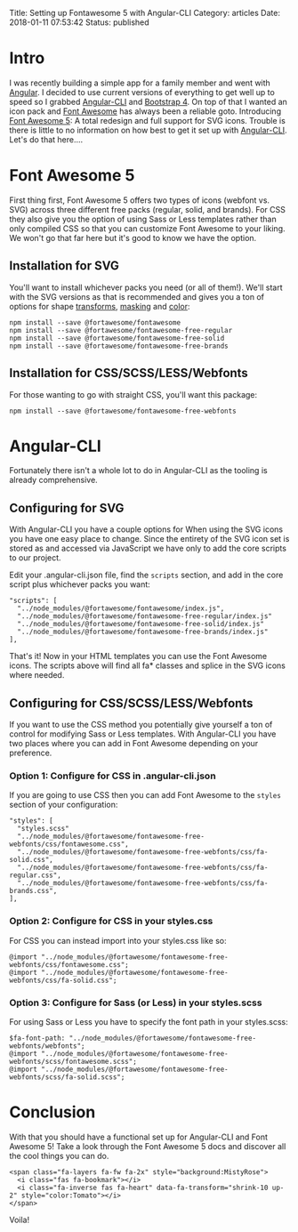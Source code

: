 Title: Setting up Fontawesome 5 with Angular-CLI
Category: articles
Date: 2018-01-11 07:53:42
Status: published

# Intro
I was recently building a simple app for a family member and went with [Angular](https://angular.io/).  I decided to use current versions of everything to get well up to speed so I grabbed [Angular-CLI](https://cli.angular.io/) and [Bootstrap 4](https://getbootstrap.com/).  On top of that I wanted an icon pack and [Font Awesome](http://fontawesome.io/) has always been a reliable goto.  Introducing [Font Awesome 5](https://fontawesome.com):  A total redesign and full support for SVG icons.  Trouble is there is little to no information on how best to get it set up with [Angular-CLI](https://cli.angular.io/).  Let's do that here....

# Font Awesome 5 
First thing first, Font Awesome 5 offers two types of icons (webfont vs. SVG) across three different free packs (regular, solid, and brands).  For CSS they also give you the option of using Sass or Less templates rather than only compiled CSS so that you can customize Font Awesome to your liking.  We won't go that far here but it's good to know we have the option.

## Installation for SVG
You'll want to install whichever packs you need (or all of them!).  We'll start with the SVG versions as that is recommended and gives you a ton of options for shape [transforms](https://fontawesome.com/how-to-use/svg-with-js#power-transforms), [masking](https://fontawesome.com/how-to-use/svg-with-js#masking) and [color](https://fontawesome.com/how-to-use/svg-with-js#layering):

    npm install --save @fortawesome/fontawesome
    npm install --save @fortawesome/fontawesome-free-regular
    npm install --save @fortawesome/fontawesome-free-solid
    npm install --save @fortawesome/fontawesome-free-brands

## Installation for CSS/SCSS/LESS/Webfonts
For those wanting to go with straight CSS, you'll want this package:

    npm install --save @fortawesome/fontawesome-free-webfonts
 
# Angular-CLI
Fortunately there isn't a whole lot to do in Angular-CLI as the tooling is already comprehensive.

## Configuring for SVG
With Angular-CLI you have a couple options for 
When using the SVG icons you have one easy place to change.  Since the entirety of the SVG icon set is stored as and accessed via JavaScript we have only to add the core scripts to our project.

Edit your .angular-cli.json file, find the `scripts` section, and add in the core script plus whichever packs you want:

    "scripts": [
      "../node_modules/@fortawesome/fontawesome/index.js",
      "../node_modules/@fortawesome/fontawesome-free-regular/index.js"
      "../node_modules/@fortawesome/fontawesome-free-solid/index.js"
      "../node_modules/@fortawesome/fontawesome-free-brands/index.js"
    ],

That's it!  Now in your HTML templates you can use the Font Awesome icons.  The scripts above will find all fa\* classes and splice in the SVG icons where needed.


## Configuring for CSS/SCSS/LESS/Webfonts
If you want to use the CSS method you potentially give yourself a ton of control for modifying Sass or Less templates.  With Angular-CLI you have two places where you can add in Font Awesome depending on your preference.

### Option 1:  Configure for CSS in .angular-cli.json
If you are going to use CSS then you can add Font Awesome to the `styles` section of your configuration:

    "styles": [
      "styles.scss"
      "../node_modules/@fortawesome/fontawesome-free-webfonts/css/fontawesome.css",
      "../node_modules/@fortawesome/fontawesome-free-webfonts/css/fa-solid.css",
      "../node_modules/@fortawesome/fontawesome-free-webfonts/css/fa-regular.css",
      "../node_modules/@fortawesome/fontawesome-free-webfonts/css/fa-brands.css",
    ],


### Option 2:  Configure for CSS in your styles.css
For CSS you can instead import into your styles.css like so:

    @import "../node_modules/@fortawesome/fontawesome-free-webfonts/css/fontawesome.css";
    @import "../node_modules/@fortawesome/fontawesome-free-webfonts/css/fa-solid.css";

### Option 3:  Configure for Sass (or Less) in your styles.scss
For using Sass or Less you have to specify the font path in your styles.scss:

    $fa-font-path: "../node_modules/@fortawesome/fontawesome-free-webfonts/webfonts";
    @import "../node_modules/@fortawesome/fontawesome-free-webfonts/scss/fontawesome.scss";
    @import "../node_modules/@fortawesome/fontawesome-free-webfonts/scss/fa-solid.scss";


# Conclusion
With that you should have a functional set up for Angular-CLI and Font Awesome 5!  Take a look through the Font Awesome 5 docs and discover all the cool things you can do.

    <span class="fa-layers fa-fw fa-2x" style="background:MistyRose">
      <i class="fas fa-bookmark"></i>
      <i class="fa-inverse fas fa-heart" data-fa-transform="shrink-10 up-2" style="color:Tomato"></i>
    </span>

<span class="fa-layers fa-fw fa-2x" style="background:MistyRose">
<i class="fas fa-bookmark"></i>
<i class="fa-inverse fas fa-heart" data-fa-transform="shrink-10 up-2" style="color:Tomato"></i>
</span>

Voila!

